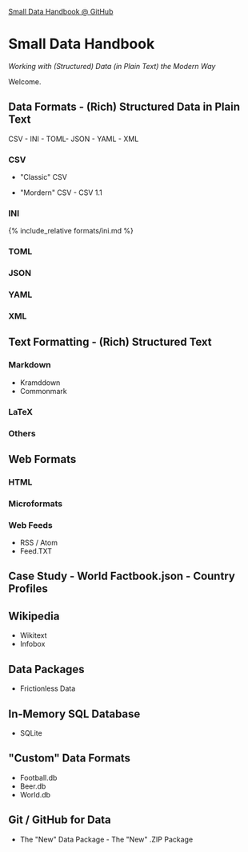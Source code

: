 
[Small Data Handbook @ GitHub](https://github.com/smalldatabook)

# Small Data Handbook

_Working with (Structured) Data (in Plain Text) the Modern Way_


Welcome.



## Data Formats - (Rich) Structured Data in Plain Text

CSV - INI - TOML- JSON - YAML - XML

### CSV

- "Classic" CSV 

- "Mordern" CSV - CSV 1.1


### INI

{% include_relative formats/ini.md %}


### TOML


### JSON
### YAML

### XML




## Text Formatting - (Rich) Structured Text 

### Markdown

- Kramddown
- Commonmark


### LaTeX

### Others




## Web Formats

### HTML

### Microformats

### Web Feeds

- RSS / Atom
- Feed.TXT
 


## Case Study - World Factbook.json - Country Profiles





## Wikipedia

- Wikitext
- Infobox



## Data Packages

- Frictionless Data



## In-Memory SQL Database

- SQLite



## "Custom" Data Formats

- Football.db
- Beer.db
- World.db




## Git / GitHub for Data

- The "New" Data Package - The "New" .ZIP Package
 

